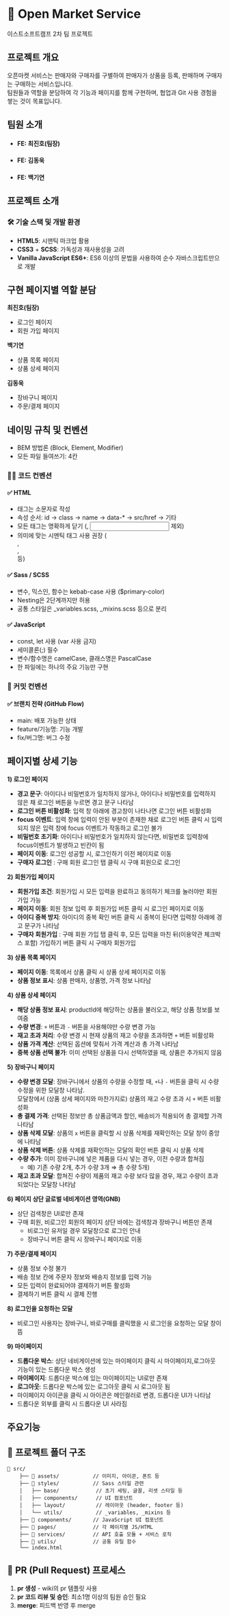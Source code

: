 # 🛒 Open Market Service
이스트소프트캠프 2차 팀 프로젝트
## 프로젝트 개요
오픈마켓 서비스는 판매자와 구매자를 구별하여 판매자가 상품을 등록, 판매하며 구매자는 구매하는 서비스입니다.   
팀원들과 역할을 분담하여 각 기능과 페이지를 함께 구현하며, 협업과 Git 사용 경험을 쌓는 것이 목표입니다.
## 팀원 소개
- #### FE: 최진호(팀장)
- #### FE: 김동욱
- #### FE: 백기연

## 프로젝트 소개
### 🛠️ 기술 스택 및 개발 환경
- **HTML5**: 시맨틱 마크업 활용
- **CSS3** + **SCSS**: 가독성과 재사용성을 고려
- **Vanilla JavaScript ES6+**: ES6 이상의 문법을 사용하여 순수 자바스크립트만으로 개발
## 구현 페이지별 역할 분담
**최진호(팀장)**   
- 로그인 페이지   
- 회원 가입 페이지

**백기연**   
- 상품 목록 페이지   
- 상품 상세 페이지

**김동욱**   
- 장바구니 페이지   
- 주문/결제 페이지

## 네이밍 규칙 및 컨벤션
- BEM 방법론 (Block, Element, Modifier)
- 모든 파일 들여쓰기: 4칸
### 🧑‍💻 코드 컨벤션
#### ✅ HTML
- 태그는 소문자로 작성
- 속성 순서: id → class → name → data-* → src/href → 기타
- 모든 태그는 명확하게 닫기 (<img />, <input /> 제외)
- 의미에 맞는 시멘틱 태그 사용 권장 (<section>, <nav>, <main> 등)

#### ✅ Sass / SCSS
- 변수, 믹스인, 함수는 kebab-case 사용 ($primary-color)
- Nesting은 2단계까지만 허용
- 공통 스타일은 _variables.scss, _mixins.scss 등으로 분리

#### ✅ JavaScript
- const, let 사용 (var 사용 금지)
- 세미콜론(;) 필수
- 변수/함수명은 camelCase, 클래스명은 PascalCase
- 한 파일에는 하나의 주요 기능만 구현

### 💬 커밋 컨벤션
#### ✅ 브랜치 전략 (GitHub Flow)
- main: 배포 가능한 상태
- feature/기능명: 기능 개발
- fix/버그명: 버그 수정

## 페이지별 상세 기능    
  **1) 로그인 페이지**
  
  - **경고 문구**: 아이디나 비밀번호가 일치하지 않거나, 아이디나 비밀번호를 입력하지 않은 채 로그인 버튼을 누르면 경고 문구 나타남
  - **로그인 버튼 비활성화**: 입력 창 아래에 경고창이 나타나면 로그인 버튼 비활성화
  - **focus 이벤트**: 입력 창에 입력이 안된 부분이 존재한 채로 로그인 버튼 클릭 시 입력되지 않은 입력 창에 focus 이벤트가 작동하고 로그인 불가
  - **비밀번호 초기화**: 아이디나 비밀번호가 일치하지 않는다면, 비밀번호 입력창에 focus이벤트가 발생하고 빈칸이 됨
  - **페이지 이동**: 로그인 성공할 시, 로그인하기 이전 페이지로 이동
  - **구매자 로그인** : 구매 회원 로그인 탭 클릭 시 구매 회원으로 로그인
  
  **2) 회원가입 페이지**
  
  - **회원가입 조건**: 회원가입 시 모든 입력을 완료하고 동의하기 체크를 눌러야만 회원가입 가능
  - **페이지 이동**: 회원 정보 입력 후 회원가입 버튼 클릭 시 로그인 페이지로 이동
  - **아이디 중복 방지**: 아이디의 중복 확인 버튼 클릭 시 중복이 된다면 입력창 아래에 경고 문구가 나타남
  - **구매자 회원가입** : 구매 회원 가입 탭 클릭 후, 모든 입력을 마친 뒤(이용약관 체크박스 포함) 가입하기 버튼 클릭 시 구매자 회원가입

  **3) 상품 목록 페이지**
  
  - **페이지 이동**: 목록에서 상품 클릭 시 상품 상세 페이지로 이동
  - **상품 정보 표시**: 상품 판매자, 상품명, 가격 정보 나타남
  
  **4) 상품 상세 페이지**
  
  - **해당 상품 정보 표시**: productId에 해당하는 상품을 불러오고, 해당 상품 정보를 보여줌
  - **수량 변경**: `+` 버튼과 `-` 버튼을 사용해야만 수량 변경 가능
  - **재고 초과 처리**: 수량 변경 시 현재 상품의 재고 수량을 초과하면 `+` 버튼 비활성화
  - **상품 가격 계산**: 선택된 옵션에 맞춰서 가격 계산과 총 가격 나타남
  - **중복 상품 선택 불가**: 이미 선택된 상품을 다시 선택하였을 때, 상품은 추가되지 않음
  
  **5) 장바구니 페이지**
  
  - **수량 변경 모달**: 장바구니에서 상품의 수량을 수정할 때, `+`나 `-` 버튼을 클릭 시 수량 수정을 위한 모달창 나타남.    
    모달창에서 (상품 상세 페이지와 마찬가지로) 상품의 재고 수량 초과 시 `+` 버튼 비활성화
  - **총 결제 가격**: 선택된 정보만 총 상품금액과 할인, 배송비가 적용되어 총 결제할 가격 나타남
  - **상품 삭제 모달**: 상품의 `x` 버튼을 클릭할 시 상품 삭제를 재확인하는 모달 창이 중앙에 나타남
  - **상품 삭제 버튼**: 상품 삭제를 재확인하는 모달의 확인 버튼 클릭 시 상품 삭제
  - **수량 추가**: 이미 장바구니에 넣은 제품을 다시 넣는 경우, 이전 수량과 합쳐짐
      - 예) 기존 수량 2개, 추가 수량 3개 ⇒ 총 수량 5개)
  - **재고 초과 모달**: 합쳐진 수량이 제품의 재고 수량 보다 많을 경우, 재고 수량이 초과 되었다는 모달창 나타남
  
  **6) 페이지 상단 글로벌 네비게이션 영역(GNB)**
  
  - 상단 검색창은 UI로만 존재
  - 구매 회원, 비로그인 회원의 페이지 상단 바에는 검색창과 장바구니 버튼만 존재
      - 비로그인 유저일 경우 모달창으로 로그인 안내
      - 장바구니 버튼 클릭 시 장바구니 페이지로 이동
  
  **7) 주문/결제 페이지**
  
  - 상품 정보 수정 불가
  - 배송 정보 칸에 주문자 정보와 배송지 정보를 입력 가능
  - 모든 입력이 완료되어야 결제하기 버튼 활성화
  - 결제하기 버튼 클릭 시 결제 진행
  
  **8) 로그인을 요청하는 모달**
  
  - 비로그인 사용자는 장바구니, 바로구매를 클릭했을 시 로그인을 요청하는 모달 창이 뜸
  
  **9) 마이페이지** 
  
  - **드롭다운 박스**: 상단 네비게이션에 있는 마이페이지 클릭 시 마이페이지,로그아웃 기능이 있는 드롭다운 박스 생성
  - **마이페이지**: 드롭다운 박스에 있는 마이페이지는 UI로만 존재
  - **로그아웃**: 드롭다운 박스에 있는 로그아웃 클릭 시 로그아웃 됨
  - 마이페이지 아이콘을 클릭 시 아이콘은 메인컬러로 변경, 드롭다운 UI가 나타남
  -  드롭다운 외부를 클릭 시 드롭다운 UI 사라짐
  
## 주요기능
## 📁 프로젝트 폴더 구조
```
📁 src/
    ├── 📁 assets/           // 이미지, 아이콘, 폰트 등
    ├── 📁 styles/           // Sass 스타일 관련
    │   ├── base/            // 초기 세팅, 글꼴, 리셋 스타일 등
    │   ├── components/      // UI 컴포넌트
    │   ├── layout/          // 레이아웃 (header, footer 등)
    │   └── utils/           // _variables, _mixins 등
    ├── 📁 components/       // JavaScript UI 컴포넌트
    ├── 📁 pages/            // 각 페이지별 JS/HTML
    ├── 📁 services/         // API 호출 모듈 + 서비스 로직
    ├── 📁 utils/            // 공통 유틸 함수
    └── index.html
```
## 🔁 PR (Pull Request) 프로세스
1. **pr 생성** - wiki의 pr 템플릿 사용
2. **pr 코드 리뷰 및 승인**: 최소1명 이상의 팀원 승인 필요
3. **merge**: 피드백 반영 후 merge
